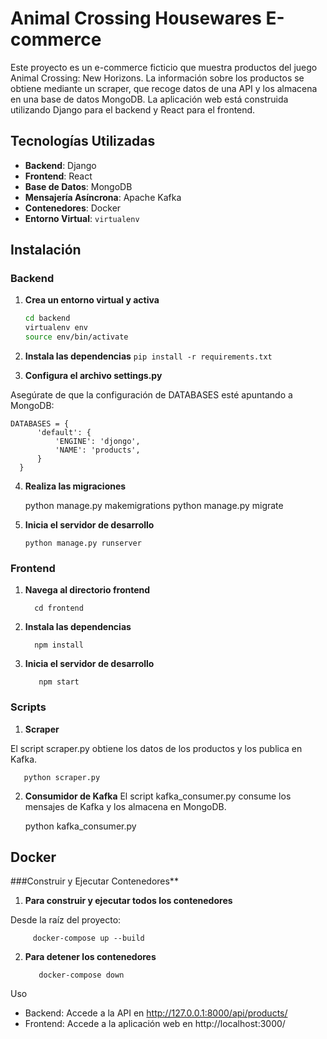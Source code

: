 # Animal Crossing Housewares E-commerce

Este proyecto es un e-commerce ficticio que muestra productos del juego Animal Crossing: New Horizons. La información sobre los productos se obtiene mediante un scraper, que recoge datos de una API y los almacena en una base de datos MongoDB. La aplicación web está construida utilizando Django para el backend y React para el frontend.

## Tecnologías Utilizadas

- **Backend**: Django
- **Frontend**: React
- **Base de Datos**: MongoDB
- **Mensajería Asíncrona**: Apache Kafka
- **Contenedores**: Docker
- **Entorno Virtual**: `virtualenv`

## Instalación

### Backend

1. **Crea un entorno virtual y activa**

   ```bash
   cd backend
   virtualenv env
   source env/bin/activate

2. **Instala las dependencias**
   `pip install -r requirements.txt`
   
3. **Configura el archivo settings.py**

Asegúrate de que la configuración de DATABASES esté apuntando a MongoDB:
  
    DATABASES = {
          'default': {
              'ENGINE': 'djongo',
              'NAME': 'products',
          }
      }

4. **Realiza las migraciones**

      python manage.py makemigrations
      python manage.py migrate

5. **Inicia el servidor de desarrollo**

       python manage.py runserver

### Frontend

1. **Navega al directorio frontend**

         cd frontend

3. **Instala las dependencias**

         npm install

4. **Inicia el servidor de desarrollo**

          npm start

### Scripts

1. **Scraper**

El script scraper.py obtiene los datos de los productos y los publica en Kafka.

       python scraper.py

2. **Consumidor de Kafka**
El script kafka_consumer.py consume los mensajes de Kafka y los almacena en MongoDB.

    python kafka_consumer.py

## Docker

 ###Construir y Ejecutar Contenedores**

   1. **Para construir y ejecutar todos los contenedores**

   Desde la raíz del proyecto:

         docker-compose up --build

2. **Para detener los contenedores**

          docker-compose down

Uso

   - Backend: Accede a la API en http://127.0.0.1:8000/api/products/
   - Frontend: Accede a la aplicación web en http://localhost:3000/
